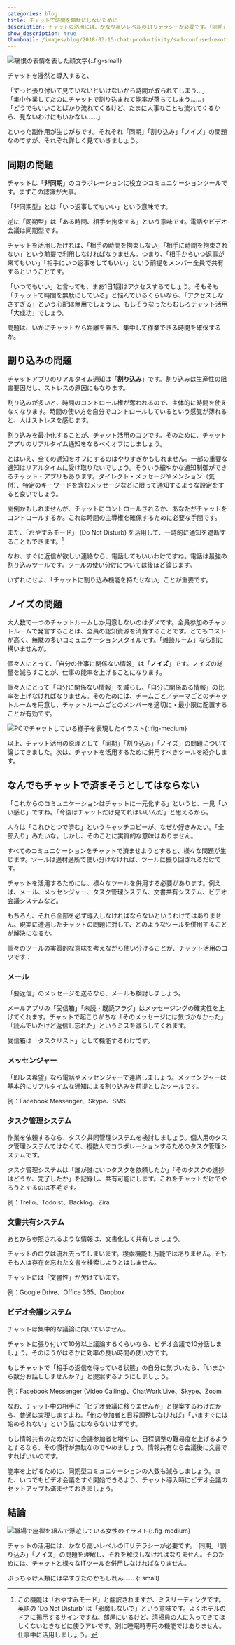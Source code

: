 ```yaml
---
categories: blog
title: チャットで時間を無駄にしないために
description: チャットの活用には、かなり高いレベルのITリテラシーが必要です。「同期」「割り込み」「ノイズ」の問題を理解し、それを解決しなければなりません。そのためには、チャットと様々なITツールを併用しなければなりません。
show_description: true
thumbnail: /images/blog/2018-03-15-chat-productivity/sad-confused-emoticon.png
---
```


![痛恨の表情を表した顔文字](/images/blog/2018-03-15-chat-productivity/sad-confused-emoticon.png){:.fig-small}

チャットを漫然と導入すると、

「ずっと張り付いて見ていないといけないから時間が取られてしまう…」  
「集中作業してたのにチャットで割り込まれて能率が落ちてしまう……」  
「どうでもいいことばかり流れてくるけど、たまに大事なことも流れてくるから、見ないわけにもいかない……」

といった副作用が生じがちです。それぞれ「同期」「割り込み」「ノイズ」の問題なのですが、それぞれ詳しく見ていきましょう。

## 同期の問題

チャットは「**非同期**」のコラボレーションに役立つコミュニケーションツールです。まずこの認識が大事。

「非同期型」とは「いつ返事してもいい」という意味です。

逆に「同期型」は「ある時間、相手を拘束する」という意味です。電話やビデオ会議は同期型です。

チャットを活用したければ、「相手の時間を拘束しない」「相手に時間を拘束されない」という前提で利用しなければなりません。つまり、「相手からいつ返事が来てもいい」「相手にいつ返事をしてもいい」という前提をメンバー全員で共有するということです。

「いつでもいい」と言っても、まあ1日1回はアクセスするでしょう。そもそも「チャットで時間を無駄にしている」と悩んでいるくらいなら、「アクセスしなさすぎる」という心配は無用でしょうし、もしそうなったらむしろチャット活用「大成功」でしょう。

問題は、いかにチャットから距離を置き、集中して作業できる時間を確保するか。

## 割り込みの問題

チャットアプリのリアルタイム通知は「**割り込み**」です。割り込みは生産性の阻害要因だし、ストレスの原因にもなります。

割り込みが多いと、時間のコントロール権が奪われるので、主体的に時間を使えなくなります。時間の使い方を自分でコントロールしているという感覚が薄れると、人はストレスを感じます。

割り込みを最小化することが、チャット活用のコツです。そのために、チャットアプリのリアルタイム通知をなるべくオフにしましょう。

とはいえ、全ての通知をオフにするのはやりすぎかもしれません。一部の重要な通知はリアルタイムに受け取りたいでしょう。そういう細やかな通知制御ができるチャット・アプリもあります。ダイレクト・メッセージやメンション（気付）、特定のキーワードを含むメッセージなどに限って通知するような設定をすると良いでしょう。

面倒かもしれませんが、チャットにコントロールされるか、あなたがチャットをコントロールするか。これは時間の主導権を確保するために必要な手間です。

また、「おやすみモード」 (Do Not Disturb) を活用して、一時的に通知を遮断することもできます。[^do-not-disturb]

[^do-not-disturb]: この機能は「おやすみモード」と翻訳されますが、ミスリーディングです。英語の 'Do Not Disturb' は「邪魔しないで」という意味です。よくホテルのドアに掲示するサインですね。部屋にいるけど、清掃員の人に入ってきてほしくないときなどに使うアレです。別に睡眠時専用の機能ではありません。仕事中に活用しましょう。

なお、すぐに返信が欲しい連絡なら、電話してもいいわけですね。電話は最強の割り込みツールです。ツールの使い分けについては後ほど論じます。

いずれにせよ、「チャットに割り込み機能を持たせない」ことが重要です。

## ノイズの問題

大人数で一つのチャットルームしか用意しないのはダメです。全員参加のチャットルームで発言することは、全員の認知資源を消費することです。とてもコストが高く、無駄の多いコミュニケーションスタイルです。「雑談ルーム」なら別に構いませんが。

個々人にとって、「自分の仕事に関係ない情報」は「**ノイズ**」です。ノイズの総量を減らすことが、仕事の能率を上げることになります。

個々人にとって「自分に関係ない情報」を減らし、「自分に関係ある情報」の比率を上げなければなりません。そのためには、チームごと／テーマごとのチャットルームを用意し、チャットルームごとのメンバーを適切に・最小限に配置することが有効です。

![PCでチャットしている様子を表現したイラスト](/images/blog/2018-03-15-chat-productivity/chat-image.png){:.fig-medium}

以上、チャット活用の原理として「同期」「割り込み」「ノイズ」の問題について論じてきました。次は、チャットを活用するために併用すべきツールを紹介します。

## なんでもチャットで済まそうとしてはならない

「これからのコミュニケーションはチャットに一元化する」というと、一見「いい感じ」ですね。「今後はチャットだけ見てればいいんだ」と思えるから。

人々は「これひとつで済む」というキャッチコピーが、なぜか好きみたい。「全部入り」みたいな。しかし、そのことに実質的な意味はありません。

すべてのコミュニケーションをチャットで済ませようとすると、様々な問題が生じます。ツールは適材適所で使い分けなければ、ツールに振り回されるだけです。

チャットを活用するためには、様々なツールを併用する必要があります。例えば、メール、メッセンジャー、タスク管理システム、文書共有システム、ビデオ会議システムなど。

もちろん、それら全部を必ず導入しなければならないというわけではありません。現実に遭遇したチャットの問題に対して、どのようなツールを併用することが解決になるか。

個々のツールの実質的な意味を考えながら使い分けることが、チャット活用のコツです：

### メール

「要返信」のメッセージを送るなら、メールも検討しましょう。

メールアプリの「受信箱」「未読・既読フラグ」はメッセージングの確実性を上げてくれます。チャットで起こりがちな「そのメッセージには気づかなかった」「読んでいたけど返信し忘れた」というミスを減らしてくれます。

受信箱は「タスクリスト」として機能するわけです。

### メッセンジャー

「即レス希望」なら電話やメッセンジャーで連絡しましょう。メッセンジャーは基本的にリアルタイムな通知による割り込みを前提としたツールです。

例：Facebook Messenger、Skype、SMS

### タスク管理システム

作業を依頼するなら、タスク共同管理システムを検討しましょう。個人用のタスク管理システムではなくて、複数人でコラボレーションするためのタスク管理システムです。

タスク管理システムは「誰が誰にいつタスクを依頼したか」「そのタスクの進捗はどうか、完了したか」を記録し、共有可能にします。これをチャットだけでやろうとするのは不毛です。

例：Trello、Todoist、Backlog、Zira

### 文書共有システム

あとから参照されるような情報は、文書化して共有しましょう。

チャットのログは流れ去ってしまいます。検索機能も万能ではありません。そもそも人は存在を忘れた文書を検索しようとはしません。

チャットには「文書性」が欠けています。

例：Google Drive、Office 365、Dropbox

### ビデオ会議システム

チャットは集中的な議論に向いていません。

チャットに張り付いて10分以上議論するくらいなら、ビデオ会議で10分話しましょう。そのほうがはるかに効率の良い時間の使い方です。

もしチャットで「相手の返信を待っている状態」の自分に気づいたら、「いまから数分お話ししませんか？」と提案するようにしましょう。

例：Facebook Messenger (Video Calling)、ChatWork Live、Skype、Zoom

なお、チャット中の相手に「ビデオ会議に移りませんか」と提案するわけだから、普通は実現しますよね。「他の参加者と日程調整しなければ」「いますぐには始められない」という話にはならないはずです。

もし情報共有のためだけに会議参加者を増やし、日程調整の難易度を上げるようとするなら、その慣行が無駄なのでやめましょう。情報共有なら会議後に文書ですればいいのです。

能率を上げるために、同期型コミュニケーションの人数も減らしましょう。また、いつでもビデオ会議をすぐ開始できるよう、チャット導入時にビデオ会議のセットアップも済ませておきましょう。

## 結論

![職場で座禅を組んで浮遊している女性のイラスト](/images/blog/2018-03-15-chat-productivity/mindful-work.png){:.fig-medium}

チャットの活用には、かなり高いレベルのITリテラシーが必要です。「同期」「割り込み」「ノイズ」の問題を理解し、それを解決しなければなりません。そのためには、チャットと様々なITツールを併用しなければなりません。

ぶっちゃけ人類には早すぎたのかもしれん……
{:.small}
